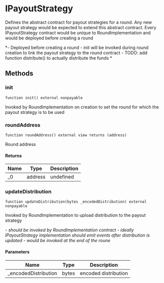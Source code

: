 # IPayoutStrategy





Defines the abstract contract for payout strategies for a round. Any new payout strategy would be expected to extend this abstract contract. Every IPayoutStrategy contract would be unique to RoundImplementation and would be deployed before creating a round 

*- Deployed before creating a round  - init will be invoked during round creation to link the payout    strategy to the round contract   - TODO: add function distribute() to actually distribute the funds  *

## Methods

### init

```solidity
function init() external nonpayable
```

Invoked by RoundImplementation on creation to set the round for which the payout strategy is to be used




### roundAddress

```solidity
function roundAddress() external view returns (address)
```

Round address




#### Returns

| Name | Type | Description |
|---|---|---|
| _0 | address | undefined |

### updateDistribution

```solidity
function updateDistribution(bytes _encodedDistribution) external nonpayable
```

Invoked by RoundImplementation to upload distribution to the payout strategy

*- should be invoked by RoundImplementation contract - ideally IPayoutStrategy implementation should emit events after    distribution is updated - would be invoked at the end of the roune*

#### Parameters

| Name | Type | Description |
|---|---|---|
| _encodedDistribution | bytes | encoded distribution |




